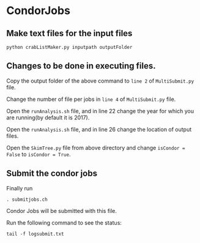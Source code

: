 # CondorJobs

## Make text files for the input files

``` python crabListMaker.py inputpath outputFolder ```

## Changes to be done in executing files.

Copy the output folder of the above command to ```line 2``` of ```MultiSubmit.py``` file.

Change the number of file per jobs in ```line 4``` of ```MultiSubmit.py``` file.

Open the ```runAnalysis.sh``` file, and in line 22 change the year for which you are running(by default it is 2017).

Open the ```runAnalysis.sh``` file, and in line 26 change the location of output files.

Open the ```SkimTree.py``` file from above directory and change ```isCondor = False``` to ```isCondor = True```.

## Submit the condor jobs

Finally run

```. submitjobs.ch```

Condor Jobs will be submitted with this file.

Run the following command to see the status:

```tail -f logsubmit.txt```